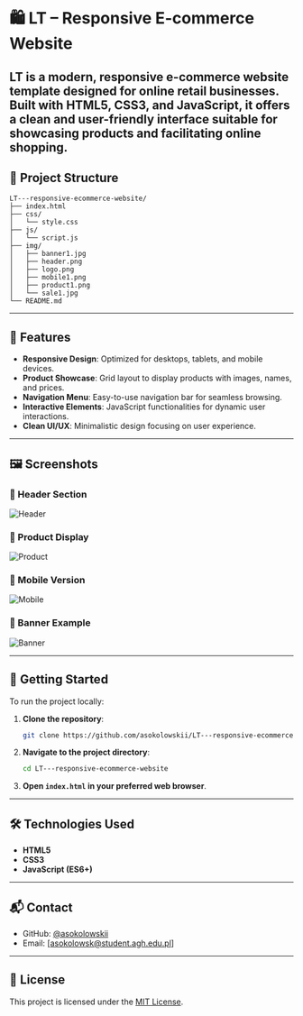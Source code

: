 # 🛍️ LT – Responsive E-commerce Website

**LT** is a modern, responsive e-commerce website template designed for online retail businesses. Built with HTML5, CSS3, and JavaScript, it offers a clean and user-friendly interface suitable for showcasing products and facilitating online shopping.
---

## 📁 Project Structure

```
LT---responsive-ecommerce-website/
├── index.html
├── css/
│   └── style.css
├── js/
│   └── script.js
├── img/
│   ├── banner1.jpg
│   ├── header.png
│   ├── logo.png
│   ├── mobile1.png
│   ├── product1.png
│   └── sale1.jpg
└── README.md
```

---

## 🎯 Features

- **Responsive Design**: Optimized for desktops, tablets, and mobile devices.
- **Product Showcase**: Grid layout to display products with images, names, and prices.
- **Navigation Menu**: Easy-to-use navigation bar for seamless browsing.
- **Interactive Elements**: JavaScript functionalities for dynamic user interactions.
- **Clean UI/UX**: Minimalistic design focusing on user experience.

---

## 🖼️ Screenshots

### 🧭 Header Section

![Header](https://raw.githubusercontent.com/asokolowskii/LT---responsive-ecommerce-website/main/img/header.png)

### 🛒 Product Display

![Product](https://raw.githubusercontent.com/asokolowskii/LT---responsive-ecommerce-website/main/img/product1.png)

### 📱 Mobile Version

![Mobile](https://raw.githubusercontent.com/asokolowskii/LT---responsive-ecommerce-website/main/img/mobile1.png)

### 🎉 Banner Example

![Banner](https://raw.githubusercontent.com/asokolowskii/LT---responsive-ecommerce-website/main/img/banner1.jpg)

---

## 🚀 Getting Started

To run the project locally:

1. **Clone the repository**:
   ```bash
   git clone https://github.com/asokolowskii/LT---responsive-ecommerce-website.git
   ```

2. **Navigate to the project directory**:
   ```bash
   cd LT---responsive-ecommerce-website
   ```

3. **Open `index.html` in your preferred web browser**.

---

## 🛠 Technologies Used

- **HTML5**
- **CSS3**
- **JavaScript (ES6+)**

---

## 📬 Contact

- GitHub: [@asokolowskii](https://github.com/asokolowskii)
- Email: [asokolowsk@student.agh.edu.pl]

---

## 📜 License

This project is licensed under the [MIT License](LICENSE).
